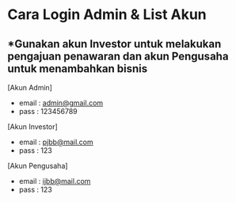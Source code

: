 # Cara Login Admin & List Akun

## *Gunakan akun Investor untuk melakukan pengajuan penawaran dan akun Pengusaha untuk menambahkan bisnis

[Akun Admin]
- email  : admin@gmail.com
- pass   : 123456789

[Akun Investor]
- email  : pjbb@mail.com
- pass   : 123

[Akun Pengusaha]
- email  : ijbb@mail.com
- pass   : 123


